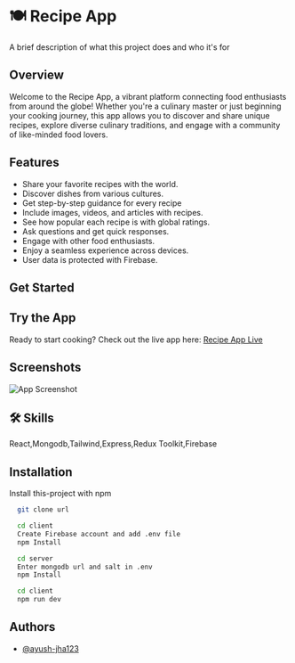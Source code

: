 
# 🍽️ Recipe App

A brief description of what this project does and who it's for


## Overview
Welcome to the Recipe App, a vibrant platform connecting food enthusiasts from around the globe! Whether you're a culinary master or just beginning your cooking journey, this app allows you to discover and share unique recipes, explore diverse culinary traditions, and engage with a community of like-minded food lovers.
## Features

- Share your favorite recipes with the world.
- Discover dishes from various cultures.
- Get step-by-step guidance for every recipe
- Include images, videos, and articles with recipes.
- See how popular each recipe is with global ratings.
- Ask questions and get quick responses.
- Engage with other food enthusiasts.
- Enjoy a seamless experience across devices.
- User data is protected with Firebase.


## Get Started
## Try the App
Ready to start cooking? Check out the live app here:
[Recipe App Live](https://recipeshareapp.netlify.app/)


## Screenshots

![App Screenshot]([url=https://ibb.co/jk8YN5D][img]https://i.ibb.co/jk8YN5D/Screenshot-2024-07-02-162734.png[/img][/url])


## 🛠 Skills
React,Mongodb,Tailwind,Express,Redux Toolkit,Firebase


## Installation

Install this-project with npm

```bash
  git clone url
```
    
```bash
  cd client
  Create Firebase account and add .env file
  npm Install
```

```bash
  cd server
  Enter mongodb url and salt in .env
  npm Install
```

```bash
  cd client
  npm run dev
```
## Authors

- [@ayush-jha123](https://github.com/ayush-jha123)

